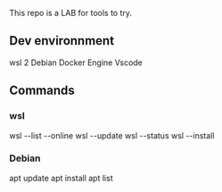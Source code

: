 This repo is a LAB for tools to try.

## Dev environnment

wsl 2 Debian
Docker Engine
Vscode

## Commands

### wsl
wsl --list --online
wsl --update
wsl --status
wsl --install <Distribution Name>

### Debian 
apt update
apt install 
apt list
